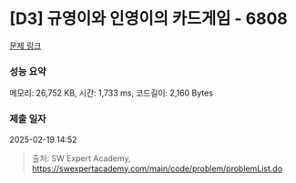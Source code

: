 # [D3] 규영이와 인영이의 카드게임 - 6808 

[문제 링크](https://swexpertacademy.com/main/code/problem/problemDetail.do?contestProbId=AWgv9va6HnkDFAW0) 

### 성능 요약

메모리: 26,752 KB, 시간: 1,733 ms, 코드길이: 2,160 Bytes

### 제출 일자

2025-02-19 14:52



> 출처: SW Expert Academy, https://swexpertacademy.com/main/code/problem/problemList.do